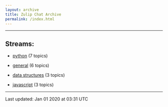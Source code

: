 ```yaml
---
layout: archive
title: Zulip Chat Archive
permalink: /index.html
---
```


---

## Streams:

* [python](213224python/index.html) (7 topics)

* [general](213222general/index.html) (6 topics)

* [data structures](217915datastructures/index.html) (3 topics)

* [javascript](217809javascript/index.html) (3 topics)

<hr><p>Last updated: Jan 01 2020 at 03:31 UTC</p>